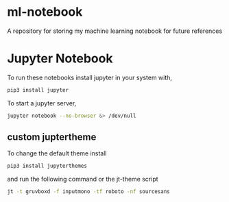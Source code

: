 # ml-notebook

A repository for storing my machine learning notebook for future references

# Jupyter Notebook

To run these notebooks install jupyter in your system with,
```bash
pip3 install jupyter
```

To start a jupyter server,
```bash
jupyter notebook --no-browser &> /dev/null
```

## custom juptertheme

To change the default theme install
```bash
pip3 install jupyterthemes
```

and run the following command or the jt-theme script
```bash
jt -t gruvboxd -f inputmono -tf roboto -nf sourcesans
```
